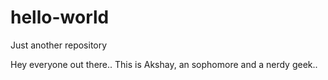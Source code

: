 # hello-world
Just another repository

Hey everyone out there.. This is Akshay, an sophomore and a nerdy geek..

